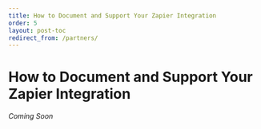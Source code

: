 ```yaml
---
title: How to Document and Support Your Zapier Integration
order: 5
layout: post-toc
redirect_from: /partners/
---
```


# How to Document and Support Your Zapier Integration

_Coming Soon_